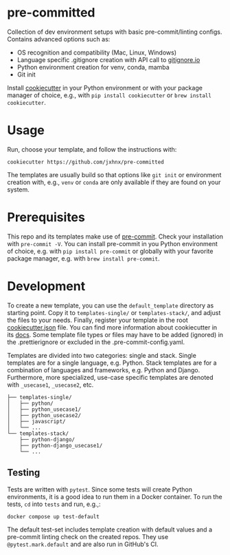 # pre-committed

Collection of dev environment setups with basic pre-commit/linting configs. Contains advanced options such as:

- OS recognition and compatibility (Mac, Linux, Windows)
- Language specific .gitignore creation with API call to [gitignore.io](https://www.toptal.com/developers/gitignore)
- Python environment creation for venv, conda, mamba
- Git init

Install [cookiecutter](https://github.com/cookiecutter/cookiecutter) in your Python environment or with your package manager of choice, e.g., with `pip install cookiecutter` or `brew install cookiecutter`.

# Usage

Run, choose your template, and follow the instructions with:

```
cookiecutter https://github.com/jxhnx/pre-committed
```

The templates are usually build so that options like `git init` or environment creation with, e.g., `venv` or `conda` are only available if they are found on your system.

# Prerequisites

This repo and its templates make use of [pre-commit](https://pre-commit.com/). Check your installation with `pre-commit -V`. You can install pre-commit in you Python environment of choice, e.g. with `pip install pre-commit` or globally with your favorite package manager, e.g. with `brew install pre-commit`.

# Development

To create a new template, you can use the `default_template` directory as starting point. Copy it to `templates-single/` or `templates-stack/`, and adjust the files to your needs. Finally, register your template in the root [cookiecutter.json](./cookiecutter.json) file. You can find more information about cookiecutter in its [docs](https://cookiecutter.readthedocs.io/). Some template file types or files may have to be added (ignored) in the .prettierignore or excluded in the .pre-commit-config.yaml.

Templates are divided into two categories: single and stack. Single templates are for a single language, e.g. Python. Stack templates are for a combination of languages and frameworks, e.g. Python and Django. Furthermore, more specialized, use-case specific templates are denoted with `_usecase1`, `_usecase2`, etc.

```
├── templates-single/
│   ├── python/
│   ├── python_usecase1/
│   ├── python_usecase2/
│   ├── javascript/
│   └── ...
└── templates-stack/
    ├── python-django/
    ├── python-django_usecase1/
    └── ...
```

## Testing

Tests are written with `pytest`. Since some tests will create Python environments, it is a good idea to run them in a Docker container. To run the tests, `cd` into `tests` and run, e.g.,:

```
docker compose up test-default
```

The default test-set includes template creation with default values and a pre-commit linting check on the created repos. They use `@pytest.mark.default` and are also run in GitHub's CI.
